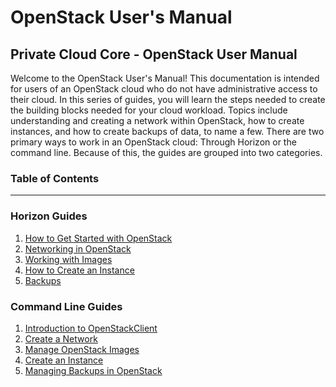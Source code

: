 # OpenStack User's Manual

## Private Cloud Core - OpenStack User Manual

Welcome to the OpenStack User's Manual\! This documentation is intended
for users of an OpenStack cloud who do not have administrative access to
their cloud. In this series of guides, you will learn the steps needed
to create the building blocks needed for your cloud workload. Topics
include understanding and creating a network within OpenStack, how to
create instances, and how to create backups of data, to name a few.
There are two primary ways to work in an OpenStack cloud: Through
Horizon or the command line. Because of this, the guides are grouped
into two categories.

### **Table of Contents**

-----

### Horizon Guides

1. [How to Get Started with OpenStack](getting-started-with-openstack)
2. [Networking in OpenStack](network_ip_traffic)
3. [Working with Images](using-creating-images)
4. [How to Create an Instance](create-an-instance)
5. [Backups](backups)

### Command Line Guides

1. [Introduction to OpenStackClient](openstackclient)
2. [Create a Network](network-ip-traffic-cli)
3. [Manage OpenStack Images](using-creating-images-cli)
4. [Create an Instance](create-an-instance-cli)
5. [Managing Backups in OpenStack](backups-cli)
